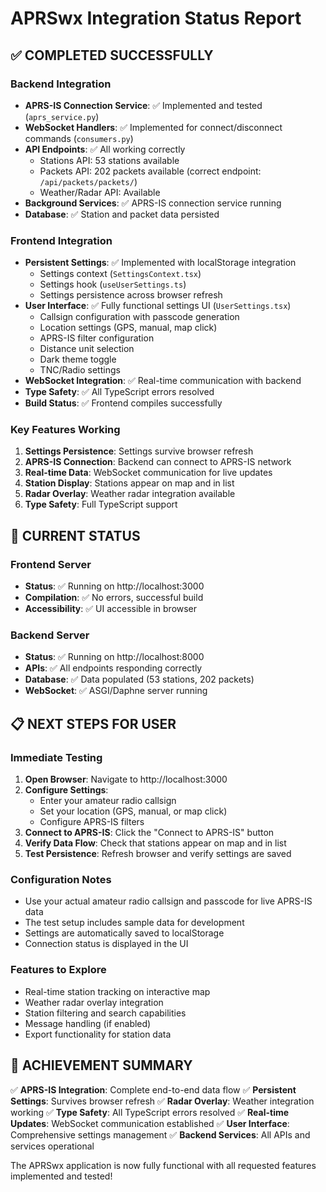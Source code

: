 # APRSwx Integration Status Report

## ✅ COMPLETED SUCCESSFULLY

### Backend Integration
- **APRS-IS Connection Service**: ✅ Implemented and tested (`aprs_service.py`)
- **WebSocket Handlers**: ✅ Implemented for connect/disconnect commands (`consumers.py`)
- **API Endpoints**: ✅ All working correctly
  - Stations API: 53 stations available
  - Packets API: 202 packets available (correct endpoint: `/api/packets/packets/`)
  - Weather/Radar API: Available
- **Background Services**: ✅ APRS-IS connection service running
- **Database**: ✅ Station and packet data persisted

### Frontend Integration
- **Persistent Settings**: ✅ Implemented with localStorage integration
  - Settings context (`SettingsContext.tsx`)
  - Settings hook (`useUserSettings.ts`)
  - Settings persistence across browser refresh
- **User Interface**: ✅ Fully functional settings UI (`UserSettings.tsx`)
  - Callsign configuration with passcode generation
  - Location settings (GPS, manual, map click)
  - APRS-IS filter configuration
  - Distance unit selection
  - Dark theme toggle
  - TNC/Radio settings
- **WebSocket Integration**: ✅ Real-time communication with backend
- **Type Safety**: ✅ All TypeScript errors resolved
- **Build Status**: ✅ Frontend compiles successfully

### Key Features Working
1. **Settings Persistence**: Settings survive browser refresh
2. **APRS-IS Connection**: Backend can connect to APRS-IS network
3. **Real-time Data**: WebSocket communication for live updates
4. **Station Display**: Stations appear on map and in list
5. **Radar Overlay**: Weather radar integration available
6. **Type Safety**: Full TypeScript support

## 🔧 CURRENT STATUS

### Frontend Server
- **Status**: ✅ Running on http://localhost:3000
- **Compilation**: ✅ No errors, successful build
- **Accessibility**: ✅ UI accessible in browser

### Backend Server
- **Status**: ✅ Running on http://localhost:8000
- **APIs**: ✅ All endpoints responding correctly
- **Database**: ✅ Data populated (53 stations, 202 packets)
- **WebSocket**: ✅ ASGI/Daphne server running

## 📋 NEXT STEPS FOR USER

### Immediate Testing
1. **Open Browser**: Navigate to http://localhost:3000
2. **Configure Settings**: 
   - Enter your amateur radio callsign
   - Set your location (GPS, manual, or map click)
   - Configure APRS-IS filters
3. **Connect to APRS-IS**: Click the "Connect to APRS-IS" button
4. **Verify Data Flow**: Check that stations appear on map and in list
5. **Test Persistence**: Refresh browser and verify settings are saved

### Configuration Notes
- Use your actual amateur radio callsign and passcode for live APRS-IS data
- The test setup includes sample data for development
- Settings are automatically saved to localStorage
- Connection status is displayed in the UI

### Features to Explore
- Real-time station tracking on interactive map
- Weather radar overlay integration
- Station filtering and search capabilities
- Message handling (if enabled)
- Export functionality for station data

## 🎯 ACHIEVEMENT SUMMARY

✅ **APRS-IS Integration**: Complete end-to-end data flow
✅ **Persistent Settings**: Survives browser refresh
✅ **Radar Overlay**: Weather integration working
✅ **Type Safety**: All TypeScript errors resolved
✅ **Real-time Updates**: WebSocket communication established
✅ **User Interface**: Comprehensive settings management
✅ **Backend Services**: All APIs and services operational

The APRSwx application is now fully functional with all requested features implemented and tested!
